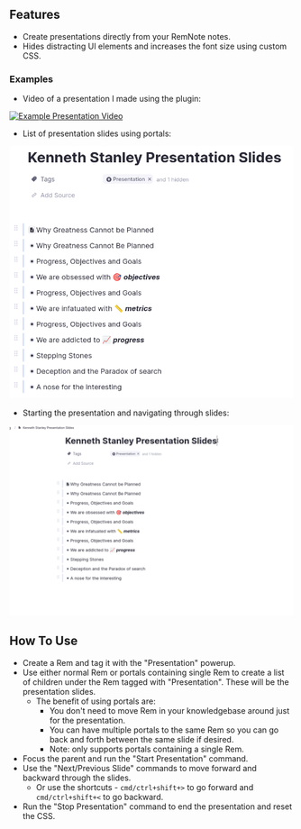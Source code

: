 ## Features

- Create presentations directly from your RemNote notes.
- Hides distracting UI elements and increases the font size using custom CSS.

### Examples

- Video of a presentation I made using the plugin:

[![Example Presentation Video](http://img.youtube.com/vi/9Uc2Rvhn1wc/0.jpg)](http://www.youtube.com/watch?v=9Uc2Rvhn1wc "Why Greatness Cannot Be Planned: A Summary")

- List of presentation slides using portals:

![](https://raw.githubusercontent.com/bjsi/presentation-mode/main/images/slides.png)

- Starting the presentation and navigating through slides:

![](https://raw.githubusercontent.com/bjsi/presentation-mode/main/images/start-presentation.gif)

## How To Use

- Create a Rem and tag it with the "Presentation" powerup.
- Use either normal Rem or portals containing single Rem to create a list of children under the Rem tagged with "Presentation". These will be the presentation slides.
  - The benefit of using portals are:
    - You don't need to move Rem in your knowledgebase around just for the presentation.
    - You can have multiple portals to the same Rem so you can go back and forth between the same slide if desired.
    - Note: only supports portals containing a single Rem.
- Focus the parent and run the "Start Presentation" command.
- Use the "Next/Previous Slide" commands to move forward and backward through the slides.
  - Or use the shortcuts - `cmd/ctrl+shift+>` to go forward and `cmd/ctrl+shift+<` to go backward.
- Run the "Stop Presentation" command to end the presentation and reset the CSS.
